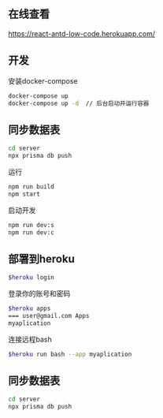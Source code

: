 ## 在线查看

https://react-antd-low-code.herokuapp.com/

## 开发

安装docker-compose

```bash
docker-compose up
docker-compose up -d  // 后台启动并运行容器
```

## 同步数据表

```bash
cd server 
npx prisma db push
```

运行

```bash
npm run build
npm start
```

启动开发

```bash
npm run dev:s
npm run dev:c
```

## 部署到heroku

```bash
$heroku login
```

登录你的账号和密码

```bash
$heroku apps
=== user@gmail.com Apps
myaplication
```

连接远程bash

```bash
$heroku run bash --app myaplication 
```

## 同步数据表

```bash
cd server 
npx prisma db push
```